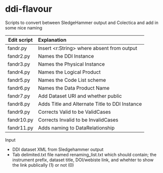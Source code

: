 # ddi-flavour
Scripts to convert between SledgeHammer output and Colectica and add in some nice naming

| Edit script  | Explanation                                    |
| --- | :---|
| fandr.py     | Insert <r:String> where absent from output     |
| fandr2.py    | Names the DDI Instance                         |
| fandr3.py    | Names the Physical Instance                    |
| fandr4.py    | Names the Logical Product                      |
| fandr5.py    | Names the Code List scheme                     |
| fandr6.py    | Names the Data Product Name                    |
| fandr7.py    | Add Dataset URI and whether public             |
| fandr8.py    | Adds Title and Alternate Title to DDI Instance |
| fandr9.py    | Corrects Valid to be ValidCases                |
| fandr10.py   | Corrects Invalid to be InvalidCases            |
| fandr11.py   | Adds naming to DataRelationship                | 


Input 
- DDI dataset XML from Sledgehammer output
- Tab delimited.txt file named renaming_list.txt which should contain; the instrument prefix, dataset title, DOI/webiste link, and whehter to show the link publically (1) or not (0)
